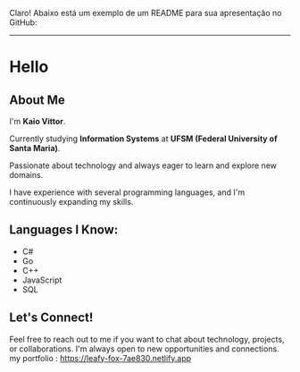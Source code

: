 Claro! Abaixo está um exemplo de um README para sua apresentação no GitHub:

---

# Hello 

## About Me

I'm **Kaio Vittor**.

 Currently studying **Information Systems** at **UFSM (Federal University of Santa Maria)**.

 Passionate about technology and always eager to learn and explore new domains.

 I have experience with several programming languages, and I'm continuously expanding my skills.

## Languages I Know:
- C#
- Go
- C++
- JavaScript
- SQL

## Let's Connect!

Feel free to reach out to me if you want to chat about technology, projects, or collaborations. I'm always open to new opportunities and connections.
my portfolio : https://leafy-fox-7ae830.netlify.app
